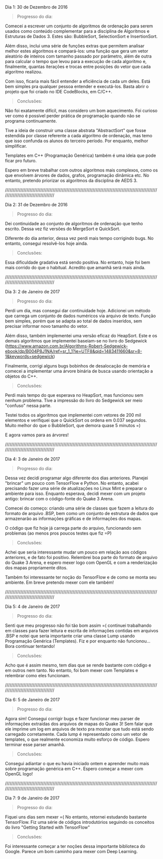 Dia 1: 30 de Dezembro de 2016

>Progresso do dia:

Comecei a escrever um conjunto de algoritmos de ordenação para serem usados como conteúdo complementar para a disciplina de Algoritmos e Estruturas de Dados 3. Estes são: BubbleSort, SelectionSort e InsertionSort.

Além disso, inclui uma série de funções extras que permitem analisar melhor estes algoritmos e compará-los: uma função que gera um vetor aleatório de inteiros com tamanho passado por parâmetro, além de outra para calcular o tempo que levou para a execução de cada algoritmo e, finalmente, quantas iterações e trocas entre posições do vetor que cada algoritmo realizou.

Com isso, ficaria mais fácil entender a eficiência de cada um deles. Está bem simples pra qualquer pessoa entender e executá-los. Basta abrir o projeto que foi criado no IDE CodeBlocks, em C/C++.

>Conclusões:

Não foi exatamente difícil, mas considero um bom aquecimento. Foi curioso ver como é possível perder prática de programação quando não se programa continuamente.

Tive a ideia de construir uma classe abstrata "AbstractSort" que fosse estendida por classe referente a cada algoritmo de ordenação, mas temo que isso confunda os alunos do terceiro período. Por enquanto, melhor simplificar.

Templates em C++ (Programação Genérica) também é uma ideia que pode ficar pro futuro.

Espero em breve trabalhar com outros algoritmos mais complexos, como os que envolvem árvores de dados, grafos, programação dinâmica etc. No entanto, pretendo priorizar os algoritmos da disciplina de AEDS 3.

///////////////////////////////////////////////////////////////////////////////////////////////////////////////////////////////////

Dia 2: 31 de Dezembro de 2016

>Progresso do dia:

Dei continuidade ao conjunto de algoritmos de ordenação que tenho escrito. Dessa vez fiz versões do MergeSort e QuickSort. 

Diferente do dia anterior, dessa vez perdi mais tempo corrigindo bugs. No entanto, consegui resolvê-los hoje ainda.

>Conclusões:

Essa dificuldade gradativa está sendo positiva. No entanto, hoje foi bem mais corrido do que o habitual. Acredito que amanhã será mais ainda.

///////////////////////////////////////////////////////////////////////////////////////////////////////////////////////////////////

Dia 3: 2 de Janeiro de 2017

>Progresso do dia:

Perdi um dia, mas consegui dar continuidade hoje. Adicionei um método que carrega um conjunto de dados numéricos via arquivo de texto. Função bem simples, porém que se adapta ao total de dados inseridos, sem precisar informar novo tamanho do vetor.

Além disso, também implementei uma versão eficaz do HeapSort. Este e os demais algoritmos que implementei baseiam-se no livro do Sedgewick (https://www.amazon.com.br/Algorithms-Robert-Sedgewick-ebook/dp/B004P8J1NA/ref=sr_1_1?ie=UTF8&qid=1483411660&sr=8-1&keywords=sedgewick)

Finalmente, corrigi alguns bugs bobinhos de desalocação de memória e comecei a implementar uma árvore binária de busca usando orientação a objetos do C++.

>Conclusões:

Perdi mais tempo do que esperava no HeapSort, mas funcionou sem nenhum problema. Tive a impressão do livro do Sedgewick ser meio "confuso" nessa parte. 

Testei todos os algoritmos que implementei com vetores de 200 mil elementos e verifiquei que o QuickSort os ordena em 0.037 segundos. Muito melhor do que o BubbleSort, que demora quase 5 minutos =)

E agora vamos para as árvores!

///////////////////////////////////////////////////////////////////////////////////////////////////////////////////////////////////

Dia 4: 3 de Janeiro de 2017

>Progresso do dia:

Dessa vez decidi programar algo diferente dos dias anteriores. Planejei "brincar" um pouco com TensorFlow e Python. No entanto, acabei precisando fazer uma série de atualizações no Linux Mint e preparar o ambiente para isso. Enquanto esperava, decidi mexer com um projeto antigo: brincar com o código-fonte do Quake 3 Arena.

Comecei do começo: criando uma série de classes que fazem a leitura do formato de arquivo .BSP, bem como um conjunto de estrutura de dados que armazenarão as informações gráficas e de informações dos mapas.

O código que fiz hoje já carrega parte do arquivo, funcionando sem problemas (ao menos pros poucos testes que fiz =P)

>Conclusões:

Achei que seria interessante mudar um pouco em relação aos códigos anteriores, e de fato foi positivo. Relembrei boa parte do formato de arquivo do Quake 3 Arena, e espero mexer logo com OpenGL e com a renderização dos mapas propriamente ditos.

Também foi interessante ter noção do TensorFlow e de como se monta seu ambiente. Em breve pretendo mexer com ele também!

///////////////////////////////////////////////////////////////////////////////////////////////////////////////////////////////////

Dia 5: 4 de Janeiro de 2017

>Progresso do dia:

Senti que meu progresso não foi tão bom assim =( continuei trabalhando em classes para fazer leitura e escrita de informações contidas em arquivos .BSP e notei que seria importante criar uma classe Lump usando Programação Genérica (Templates). Fiz e por enquanto não funcionou... Bora continuar tentando!

>Conclusões:

Acho que é assim mesmo, tem dias que se rende bastante com código e em outros nem tanto. No entanto, foi bom mexer com Templates e relembrar como eles funcionam.

///////////////////////////////////////////////////////////////////////////////////////////////////////////////////////////////////

Dia 6: 5 de Janeiro de 2017

>Progresso do dia:

Agora sim! Consegui corrigir bugs e fazer funcionar meu parser de informaçõex extraídas dos arquivos de mapas do Quake 3! Sem falar que ele imprime um log em arquivos de texto pra mostrar que tudo está sendo carregado corretamente. Cada lump é representado como um vetor de templates, o que realmente economiza muito esforço de código. Espero terminar esse parser amanhã.

>Conclusões:

Consegui adiantar o que eu havia iniciado ontem e aprender muito mais sobre programação genérica em C++. Espero começar a mexer com OpenGL logo!

///////////////////////////////////////////////////////////////////////////////////////////////////////////////////////////////////

Dia 7: 9 de Janeiro de 2017

>Progresso do dia:

Fiquei uns dias sem mexer =( No entanto, retornei estudando bastante TensorFlow. Fiz uma série de códigos introdutórios seguindo os conceitos do livro "Getting Started with TensorFlow"

>Conclusões:

Foi interessante começar a ter noções dessa importante biblioteca do Google. Parece um bom caminho para mexer com Deep Learning.
